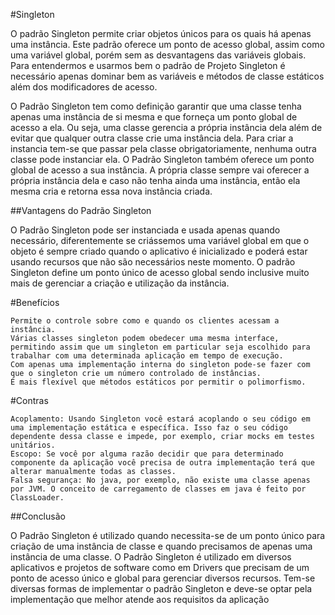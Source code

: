 #Singleton

O padrão Singleton permite criar objetos únicos para os quais há apenas uma instância. Este padrão oferece um ponto de acesso global, assim como uma variável global, porém sem as desvantagens das variáveis globais. Para entendermos e usarmos bem o padrão de Projeto Singleton é necessário apenas dominar bem as variáveis e métodos de classe estáticos além dos modificadores de acesso. 

O Padrão Singleton tem como definição garantir que uma classe tenha apenas uma instância de si mesma e que forneça um ponto global de acesso a ela. Ou seja, uma classe gerencia a própria instância dela além de evitar que qualquer outra classe crie uma instância dela. Para criar a instancia tem-se que passar pela classe obrigatoriamente, nenhuma outra classe pode instanciar ela. O Padrão Singleton também oferece um ponto global de acesso a sua instância. A própria classe sempre vai oferecer a própria instância dela e caso não tenha ainda uma instância, então ela mesma cria e retorna essa nova instância criada.
 
##Vantagens do Padrão Singleton 

O Padrão Singleton pode ser instanciada e usada apenas quando necessário, diferentemente se criássemos uma variável global em que o objeto é sempre criado quando o aplicativo é inicializado e poderá estar usando recursos que não são necessários neste momento. O padrão Singleton define um ponto único de acesso global sendo inclusive muito mais de gerenciar a criação e utilização da instância.

#Benefícios

    Permite o controle sobre como e quando os clientes acessam a instância.
    Várias classes singleton podem obedecer uma mesma interface, permitindo assim que um singleton em particular seja escolhido para trabalhar com uma determinada aplicação em tempo de execução.
    Com apenas uma implementação interna do singleton pode-se fazer com que o singleton crie um número controlado de instâncias.
    É mais flexível que métodos estáticos por permitir o polimorfismo.

#Contras

    Acoplamento: Usando Singleton você estará acoplando o seu código em uma implementação estática e específica. Isso faz o seu código dependente dessa classe e impede, por exemplo, criar mocks em testes unitários.
    Escopo: Se você por alguma razão decidir que para determinado componente da aplicação você precisa de outra implementação terá que alterar manualmente todas as classes.
    Falsa segurança: No java, por exemplo, não existe uma classe apenas por JVM. O conceito de carregamento de classes em java é feito por ClassLoader.





##Conclusão

O Padrão Singleton é utilizado quando necessita-se de um ponto único para criação de uma instância de classe e quando precisamos de apenas uma instância de uma classe. O Padrão Singleton é utilizado em diversos aplicativos e projetos de software como em Drivers que precisam de um ponto de acesso único e global para gerenciar diversos recursos. Tem-se diversas formas de implementar o padrão Singleton e deve-se optar pela implementação que melhor atende aos requisitos da aplicação

